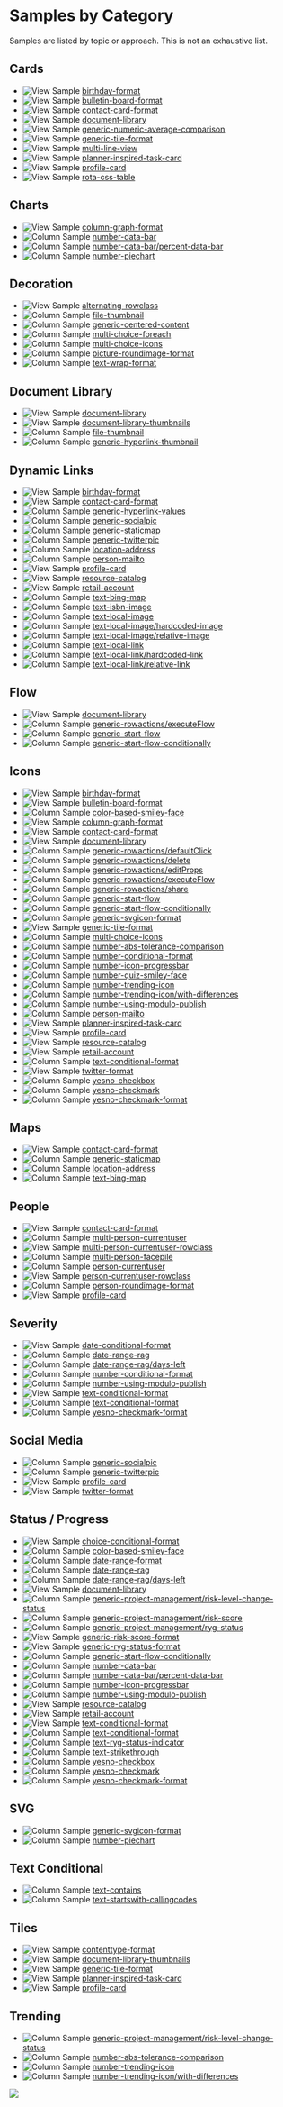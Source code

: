 # Samples by Category

Samples are listed by topic or approach. This is not an exhaustive list.

## Cards

- <img src="../../img/iconSampleView.png" title="View Sample"/> [birthday-format](https://github.com/SharePoint/sp-dev-list-formatting/tree/master/view-samples/birthday-format)
- <img src="../../img/iconSampleView.png" title="View Sample"/> [bulletin-board-format](https://github.com/SharePoint/sp-dev-list-formatting/tree/master/view-samples/bulletin-board-format)
- <img src="../../img/iconSampleView.png" title="View Sample"/> [contact-card-format](https://github.com/SharePoint/sp-dev-list-formatting/tree/master/view-samples/contact-card-format)
- <img src="../../img/iconSampleView.png" title="View Sample"/> [document-library](https://github.com/SharePoint/sp-dev-list-formatting/tree/master/view-samples/document-library)
- <img src="../../img/iconSampleView.png" title="View Sample"/> [generic-numeric-average-comparison](https://github.com/SharePoint/sp-dev-list-formatting/tree/master/view-samples/generic-numeric-average-comparison)
- <img src="../../img/iconSampleView.png" title="View Sample"/> [generic-tile-format](https://github.com/SharePoint/sp-dev-list-formatting/tree/master/view-samples/generic-tile-format)
- <img src="../../img/iconSampleView.png" title="View Sample"/> [multi-line-view](https://github.com/SharePoint/sp-dev-list-formatting/tree/master/view-samples/multi-line-view)
- <img src="../../img/iconSampleView.png" title="View Sample"/> [planner-inspired-task-card](https://github.com/SharePoint/sp-dev-list-formatting/tree/master/view-samples/planner-inspired-task-card)
- <img src="../../img/iconSampleView.png" title="View Sample"/> [profile-card](https://github.com/SharePoint/sp-dev-list-formatting/tree/master/view-samples/profile-card)
- <img src="../../img/iconSampleView.png" title="View Sample"/> [rota-css-table](https://github.com/SharePoint/sp-dev-list-formatting/tree/master/view-samples/rota-css-table)

## Charts

- <img src="../../img/iconSampleView.png" title="View Sample"/> [column-graph-format](https://github.com/SharePoint/sp-dev-list-formatting/tree/master/view-samples/column-graph-format)
- <img src="../../img/iconSampleColumn.png" title="Column Sample"/> [number-data-bar](https://github.com/SharePoint/sp-dev-list-formatting/tree/master/column-samples/number-data-bar)
- <img src="../../img/iconSampleColumn.png" title="Column Sample"/> [number-data-bar/percent-data-bar](https://github.com/SharePoint/sp-dev-list-formatting/tree/master/column-samples/number-data-bar)
- <img src="../../img/iconSampleColumn.png" title="Column Sample"/> [number-piechart](https://github.com/SharePoint/sp-dev-list-formatting/tree/master/column-samples/number-piechart)

## Decoration

- <img src="../../img/iconSampleView.png" title="View Sample"/> [alternating-rowclass](https://github.com/SharePoint/sp-dev-list-formatting/tree/master/view-samples/alternating-rowclass)
- <img src="../../img/iconSampleColumn.png" title="Column Sample"/> [file-thumbnail](https://github.com/SharePoint/sp-dev-list-formatting/tree/master/column-samples/file-thumbnail)
- <img src="../../img/iconSampleColumn.png" title="Column Sample"/> [generic-centered-content](https://github.com/SharePoint/sp-dev-list-formatting/tree/master/column-samples/generic-centered-content)
- <img src="../../img/iconSampleColumn.png" title="Column Sample"/> [multi-choice-foreach](https://github.com/SharePoint/sp-dev-list-formatting/tree/master/column-samples/multi-choice-foreach)
- <img src="../../img/iconSampleColumn.png" title="Column Sample"/> [multi-choice-icons](https://github.com/SharePoint/sp-dev-list-formatting/tree/master/column-samples/multi-choice-icons)
- <img src="../../img/iconSampleColumn.png" title="Column Sample"/> [picture-roundimage-format](https://github.com/SharePoint/sp-dev-list-formatting/tree/master/column-samples/picture-roundimage-format)
- <img src="../../img/iconSampleColumn.png" title="Column Sample"/> [text-wrap-format](https://github.com/SharePoint/sp-dev-list-formatting/tree/master/column-samples/text-wrap-format)

## Document Library

- <img src="../../img/iconSampleView.png" title="View Sample"/> [document-library](https://github.com/SharePoint/sp-dev-list-formatting/tree/master/view-samples/document-library)
- <img src="../../img/iconSampleView.png" title="View Sample"/> [document-library-thumbnails](https://github.com/SharePoint/sp-dev-list-formatting/tree/master/view-samples/document-library-thumbnails)
- <img src="../../img/iconSampleColumn.png" title="Column Sample"/> [file-thumbnail](https://github.com/SharePoint/sp-dev-list-formatting/tree/master/column-samples/file-thumbnail)
- <img src="../../img/iconSampleColumn.png" title="Column Sample"/> [generic-hyperlink-thumbnail](https://github.com/SharePoint/sp-dev-list-formatting/tree/master/column-samples/generic-hyperlink-thumbnail)

## Dynamic Links

- <img src="../../img/iconSampleView.png" title="View Sample"/> [birthday-format](https://github.com/SharePoint/sp-dev-list-formatting/tree/master/view-samples/birthday-format)
- <img src="../../img/iconSampleView.png" title="View Sample"/> [contact-card-format](https://github.com/SharePoint/sp-dev-list-formatting/tree/master/view-samples/contact-card-format)
- <img src="../../img/iconSampleColumn.png" title="Column Sample"/> [generic-hyperlink-values](https://github.com/SharePoint/sp-dev-list-formatting/tree/master/column-samples/generic-hyperlink-values)
- <img src="../../img/iconSampleColumn.png" title="Column Sample"/> [generic-socialpic](https://github.com/SharePoint/sp-dev-list-formatting/tree/master/column-samples/generic-socialpic)
- <img src="../../img/iconSampleColumn.png" title="Column Sample"/> [generic-staticmap](https://github.com/SharePoint/sp-dev-list-formatting/tree/master/column-samples/generic-staticmap)
- <img src="../../img/iconSampleColumn.png" title="Column Sample"/> [generic-twitterpic](https://github.com/SharePoint/sp-dev-list-formatting/tree/master/column-samples/generic-twitterpic)
- <img src="../../img/iconSampleColumn.png" title="Column Sample"/> [location-address](https://github.com/SharePoint/sp-dev-list-formatting/tree/master/column-samples/location-address)
- <img src="../../img/iconSampleColumn.png" title="Column Sample"/> [person-mailto](https://github.com/SharePoint/sp-dev-list-formatting/tree/master/column-samples/person-mailto)
- <img src="../../img/iconSampleView.png" title="View Sample"/> [profile-card](https://github.com/SharePoint/sp-dev-list-formatting/tree/master/view-samples/profile-card)
- <img src="../../img/iconSampleView.png" title="View Sample"/> [resource-catalog](https://github.com/SharePoint/sp-dev-list-formatting/tree/master/view-samples/resource-catalog)
- <img src="../../img/iconSampleView.png" title="View Sample"/> [retail-account](https://github.com/SharePoint/sp-dev-list-formatting/tree/master/view-samples/retail-account)
- <img src="../../img/iconSampleColumn.png" title="Column Sample"/> [text-bing-map](https://github.com/SharePoint/sp-dev-list-formatting/tree/master/column-samples/text-bing-map)
- <img src="../../img/iconSampleColumn.png" title="Column Sample"/> [text-isbn-image](https://github.com/SharePoint/sp-dev-list-formatting/tree/master/column-samples/text-isbn-image)
- <img src="../../img/iconSampleColumn.png" title="Column Sample"/> [text-local-image](https://github.com/SharePoint/sp-dev-list-formatting/tree/master/column-samples/text-local-image)
- <img src="../../img/iconSampleColumn.png" title="Column Sample"/> [text-local-image/hardcoded-image](https://github.com/SharePoint/sp-dev-list-formatting/tree/master/column-samples/text-local-image)
- <img src="../../img/iconSampleColumn.png" title="Column Sample"/> [text-local-image/relative-image](https://github.com/SharePoint/sp-dev-list-formatting/tree/master/column-samples/text-local-image)
- <img src="../../img/iconSampleColumn.png" title="Column Sample"/> [text-local-link](https://github.com/SharePoint/sp-dev-list-formatting/tree/master/column-samples/text-local-link)
- <img src="../../img/iconSampleColumn.png" title="Column Sample"/> [text-local-link/hardcoded-link](https://github.com/SharePoint/sp-dev-list-formatting/tree/master/column-samples/text-local-link)
- <img src="../../img/iconSampleColumn.png" title="Column Sample"/> [text-local-link/relative-link](https://github.com/SharePoint/sp-dev-list-formatting/tree/master/column-samples/text-local-link)

## Flow

- <img src="../../img/iconSampleView.png" title="View Sample"/> [document-library](https://github.com/SharePoint/sp-dev-list-formatting/tree/master/view-samples/document-library)
- <img src="../../img/iconSampleColumn.png" title="Column Sample"/> [generic-rowactions/executeFlow](https://github.com/SharePoint/sp-dev-list-formatting/tree/master/column-samples/generic-rowactions)
- <img src="../../img/iconSampleColumn.png" title="Column Sample"/> [generic-start-flow](https://github.com/SharePoint/sp-dev-list-formatting/tree/master/column-samples/generic-start-flow)
- <img src="../../img/iconSampleColumn.png" title="Column Sample"/> [generic-start-flow-conditionally](https://github.com/SharePoint/sp-dev-list-formatting/tree/master/column-samples/generic-start-flow-conditionally)

## Icons

- <img src="../../img/iconSampleView.png" title="View Sample"/> [birthday-format](https://github.com/SharePoint/sp-dev-list-formatting/tree/master/view-samples/birthday-format)
- <img src="../../img/iconSampleView.png" title="View Sample"/> [bulletin-board-format](https://github.com/SharePoint/sp-dev-list-formatting/tree/master/view-samples/bulletin-board-format)
- <img src="../../img/iconSampleColumn.png" title="Column Sample"/> [color-based-smiley-face](https://github.com/SharePoint/sp-dev-list-formatting/tree/master/column-samples/color-based-smiley-face)
- <img src="../../img/iconSampleView.png" title="View Sample"/> [column-graph-format](https://github.com/SharePoint/sp-dev-list-formatting/tree/master/view-samples/column-graph-format)
- <img src="../../img/iconSampleView.png" title="View Sample"/> [contact-card-format](https://github.com/SharePoint/sp-dev-list-formatting/tree/master/view-samples/contact-card-format)
- <img src="../../img/iconSampleView.png" title="View Sample"/> [document-library](https://github.com/SharePoint/sp-dev-list-formatting/tree/master/view-samples/document-library)
- <img src="../../img/iconSampleColumn.png" title="Column Sample"/> [generic-rowactions/defaultClick](https://github.com/SharePoint/sp-dev-list-formatting/tree/master/column-samples/generic-rowactions)
- <img src="../../img/iconSampleColumn.png" title="Column Sample"/> [generic-rowactions/delete](https://github.com/SharePoint/sp-dev-list-formatting/tree/master/column-samples/generic-rowactions)
- <img src="../../img/iconSampleColumn.png" title="Column Sample"/> [generic-rowactions/editProps](https://github.com/SharePoint/sp-dev-list-formatting/tree/master/column-samples/generic-rowactions)
- <img src="../../img/iconSampleColumn.png" title="Column Sample"/> [generic-rowactions/executeFlow](https://github.com/SharePoint/sp-dev-list-formatting/tree/master/column-samples/generic-rowactions)
- <img src="../../img/iconSampleColumn.png" title="Column Sample"/> [generic-rowactions/share](https://github.com/SharePoint/sp-dev-list-formatting/tree/master/column-samples/generic-rowactions)
- <img src="../../img/iconSampleColumn.png" title="Column Sample"/> [generic-start-flow](https://github.com/SharePoint/sp-dev-list-formatting/tree/master/column-samples/generic-start-flow)
- <img src="../../img/iconSampleColumn.png" title="Column Sample"/> [generic-start-flow-conditionally](https://github.com/SharePoint/sp-dev-list-formatting/tree/master/column-samples/generic-start-flow-conditionally)
- <img src="../../img/iconSampleColumn.png" title="Column Sample"/> [generic-svgicon-format](https://github.com/SharePoint/sp-dev-list-formatting/tree/master/column-samples/generic-svgicon-format)
- <img src="../../img/iconSampleView.png" title="View Sample"/> [generic-tile-format](https://github.com/SharePoint/sp-dev-list-formatting/tree/master/view-samples/generic-tile-format)
- <img src="../../img/iconSampleColumn.png" title="Column Sample"/> [multi-choice-icons](https://github.com/SharePoint/sp-dev-list-formatting/tree/master/column-samples/multi-choice-icons)
- <img src="../../img/iconSampleColumn.png" title="Column Sample"/> [number-abs-tolerance-comparison](https://github.com/SharePoint/sp-dev-list-formatting/tree/master/column-samples/number-abs-tolerance-comparison)
- <img src="../../img/iconSampleColumn.png" title="Column Sample"/> [number-conditional-format](https://github.com/SharePoint/sp-dev-list-formatting/tree/master/column-samples/number-conditional-format)
- <img src="../../img/iconSampleColumn.png" title="Column Sample"/> [number-icon-progressbar](https://github.com/SharePoint/sp-dev-list-formatting/tree/master/column-samples/number-icon-progressbar)
- <img src="../../img/iconSampleColumn.png" title="Column Sample"/> [number-quiz-smiley-face](https://github.com/SharePoint/sp-dev-list-formatting/tree/master/column-samples/number-quiz-smiley-face)
- <img src="../../img/iconSampleColumn.png" title="Column Sample"/> [number-trending-icon](https://github.com/SharePoint/sp-dev-list-formatting/tree/master/column-samples/number-trending-icon)
- <img src="../../img/iconSampleColumn.png" title="Column Sample"/> [number-trending-icon/with-differences](https://github.com/SharePoint/sp-dev-list-formatting/tree/master/column-samples/number-trending-icon)
- <img src="../../img/iconSampleColumn.png" title="Column Sample"/> [number-using-modulo-publish](https://github.com/SharePoint/sp-dev-list-formatting/tree/master/column-samples/number-using-modulo-publish)
- <img src="../../img/iconSampleColumn.png" title="Column Sample"/> [person-mailto](https://github.com/SharePoint/sp-dev-list-formatting/tree/master/column-samples/person-mailto)
- <img src="../../img/iconSampleView.png" title="View Sample"/> [planner-inspired-task-card](https://github.com/SharePoint/sp-dev-list-formatting/tree/master/view-samples/planner-inspired-task-card)
- <img src="../../img/iconSampleView.png" title="View Sample"/> [profile-card](https://github.com/SharePoint/sp-dev-list-formatting/tree/master/view-samples/profile-card)
- <img src="../../img/iconSampleView.png" title="View Sample"/> [resource-catalog](https://github.com/SharePoint/sp-dev-list-formatting/tree/master/view-samples/resource-catalog)
- <img src="../../img/iconSampleView.png" title="View Sample"/> [retail-account](https://github.com/SharePoint/sp-dev-list-formatting/tree/master/view-samples/retail-account)
- <img src="../../img/iconSampleColumn.png" title="Column Sample"/> [text-conditional-format](https://github.com/SharePoint/sp-dev-list-formatting/tree/master/column-samples/text-conditional-format)
- <img src="../../img/iconSampleView.png" title="View Sample"/> [twitter-format](https://github.com/SharePoint/sp-dev-list-formatting/tree/master/view-samples/twitter-format)
- <img src="../../img/iconSampleColumn.png" title="Column Sample"/> [yesno-checkbox](https://github.com/SharePoint/sp-dev-list-formatting/tree/master/column-samples/yesno-checkbox)
- <img src="../../img/iconSampleColumn.png" title="Column Sample"/> [yesno-checkmark](https://github.com/SharePoint/sp-dev-list-formatting/tree/master/column-samples/yesno-checkmark)
- <img src="../../img/iconSampleColumn.png" title="Column Sample"/> [yesno-checkmark-format](https://github.com/SharePoint/sp-dev-list-formatting/tree/master/column-samples/yesno-checkmark-format)

## Maps

- <img src="../../img/iconSampleView.png" title="View Sample"/> [contact-card-format](https://github.com/SharePoint/sp-dev-list-formatting/tree/master/view-samples/contact-card-format)
- <img src="../../img/iconSampleColumn.png" title="Column Sample"/> [generic-staticmap](https://github.com/SharePoint/sp-dev-list-formatting/tree/master/column-samples/generic-staticmap)
- <img src="../../img/iconSampleColumn.png" title="Column Sample"/> [location-address](https://github.com/SharePoint/sp-dev-list-formatting/tree/master/column-samples/location-address)
- <img src="../../img/iconSampleColumn.png" title="Column Sample"/> [text-bing-map](https://github.com/SharePoint/sp-dev-list-formatting/tree/master/column-samples/text-bing-map)

## People

- <img src="../../img/iconSampleView.png" title="View Sample"/> [contact-card-format](https://github.com/SharePoint/sp-dev-list-formatting/tree/master/view-samples/contact-card-format)
- <img src="../../img/iconSampleColumn.png" title="Column Sample"/> [multi-person-currentuser](https://github.com/SharePoint/sp-dev-list-formatting/tree/master/column-samples/multi-person-currentuser)
- <img src="../../img/iconSampleView.png" title="View Sample"/> [multi-person-currentuser-rowclass](https://github.com/SharePoint/sp-dev-list-formatting/tree/master/view-samples/multi-person-currentuser-rowclass)
- <img src="../../img/iconSampleColumn.png" title="Column Sample"/> [multi-person-facepile](https://github.com/SharePoint/sp-dev-list-formatting/tree/master/column-samples/multi-person-facepile)
- <img src="../../img/iconSampleColumn.png" title="Column Sample"/> [person-currentuser](https://github.com/SharePoint/sp-dev-list-formatting/tree/master/column-samples/person-currentuser)
- <img src="../../img/iconSampleView.png" title="View Sample"/> [person-currentuser-rowclass](https://github.com/SharePoint/sp-dev-list-formatting/tree/master/view-samples/person-currentuser-rowclass)
- <img src="../../img/iconSampleColumn.png" title="Column Sample"/> [person-roundimage-format](https://github.com/SharePoint/sp-dev-list-formatting/tree/master/column-samples/person-roundimage-format)
- <img src="../../img/iconSampleView.png" title="View Sample"/> [profile-card](https://github.com/SharePoint/sp-dev-list-formatting/tree/master/view-samples/profile-card)

## Severity

- <img src="../../img/iconSampleView.png" title="View Sample"/> [date-conditional-format](https://github.com/SharePoint/sp-dev-list-formatting/tree/master/view-samples/date-conditional-format)
- <img src="../../img/iconSampleColumn.png" title="Column Sample"/> [date-range-rag](https://github.com/SharePoint/sp-dev-list-formatting/tree/master/column-samples/date-range-rag)
- <img src="../../img/iconSampleColumn.png" title="Column Sample"/> [date-range-rag/days-left](https://github.com/SharePoint/sp-dev-list-formatting/tree/master/column-samples/date-range-rag)
- <img src="../../img/iconSampleColumn.png" title="Column Sample"/> [number-conditional-format](https://github.com/SharePoint/sp-dev-list-formatting/tree/master/column-samples/number-conditional-format)
- <img src="../../img/iconSampleColumn.png" title="Column Sample"/> [number-using-modulo-publish](https://github.com/SharePoint/sp-dev-list-formatting/tree/master/column-samples/number-using-modulo-publish)
- <img src="../../img/iconSampleView.png" title="View Sample"/> [text-conditional-format](https://github.com/SharePoint/sp-dev-list-formatting/tree/master/view-samples/text-conditional-format)
- <img src="../../img/iconSampleColumn.png" title="Column Sample"/> [text-conditional-format](https://github.com/SharePoint/sp-dev-list-formatting/tree/master/column-samples/text-conditional-format)
- <img src="../../img/iconSampleColumn.png" title="Column Sample"/> [yesno-checkmark-format](https://github.com/SharePoint/sp-dev-list-formatting/tree/master/column-samples/yesno-checkmark-format)

## Social Media

- <img src="../../img/iconSampleColumn.png" title="Column Sample"/> [generic-socialpic](https://github.com/SharePoint/sp-dev-list-formatting/tree/master/column-samples/generic-socialpic)
- <img src="../../img/iconSampleColumn.png" title="Column Sample"/> [generic-twitterpic](https://github.com/SharePoint/sp-dev-list-formatting/tree/master/column-samples/generic-twitterpic)
- <img src="../../img/iconSampleView.png" title="View Sample"/> [profile-card](https://github.com/SharePoint/sp-dev-list-formatting/tree/master/view-samples/profile-card)
- <img src="../../img/iconSampleView.png" title="View Sample"/> [twitter-format](https://github.com/SharePoint/sp-dev-list-formatting/tree/master/view-samples/twitter-format)

## Status / Progress

- <img src="../../img/iconSampleView.png" title="View Sample"/> [choice-conditional-format](https://github.com/SharePoint/sp-dev-list-formatting/tree/master/view-samples/choice-conditional-format)
- <img src="../../img/iconSampleColumn.png" title="Column Sample"/> [color-based-smiley-face](https://github.com/SharePoint/sp-dev-list-formatting/tree/master/column-samples/color-based-smiley-face)
- <img src="../../img/iconSampleColumn.png" title="Column Sample"/> [date-range-format](https://github.com/SharePoint/sp-dev-list-formatting/tree/master/column-samples/date-range-format)
- <img src="../../img/iconSampleColumn.png" title="Column Sample"/> [date-range-rag](https://github.com/SharePoint/sp-dev-list-formatting/tree/master/column-samples/date-range-rag)
- <img src="../../img/iconSampleColumn.png" title="Column Sample"/> [date-range-rag/days-left](https://github.com/SharePoint/sp-dev-list-formatting/tree/master/column-samples/date-range-rag)
- <img src="../../img/iconSampleView.png" title="View Sample"/> [document-library](https://github.com/SharePoint/sp-dev-list-formatting/tree/master/view-samples/document-library)
- <img src="../../img/iconSampleColumn.png" title="Column Sample"/> [generic-project-management/risk-level-change-status](https://github.com/SharePoint/sp-dev-list-formatting/tree/master/column-samples/generic-project-management)
- <img src="../../img/iconSampleColumn.png" title="Column Sample"/> [generic-project-management/risk-score](https://github.com/SharePoint/sp-dev-list-formatting/tree/master/column-samples/generic-project-management)
- <img src="../../img/iconSampleColumn.png" title="Column Sample"/> [generic-project-management/ryg-status](https://github.com/SharePoint/sp-dev-list-formatting/tree/master/column-samples/generic-project-management)
- <img src="../../img/iconSampleView.png" title="View Sample"/> [generic-risk-score-format](https://github.com/SharePoint/sp-dev-list-formatting/tree/master/view-samples/generic-risk-score-format)
- <img src="../../img/iconSampleView.png" title="View Sample"/> [generic-ryg-status-format](https://github.com/SharePoint/sp-dev-list-formatting/tree/master/view-samples/generic-ryg-status-format)
- <img src="../../img/iconSampleColumn.png" title="Column Sample"/> [generic-start-flow-conditionally](https://github.com/SharePoint/sp-dev-list-formatting/tree/master/column-samples/generic-start-flow-conditionally)
- <img src="../../img/iconSampleColumn.png" title="Column Sample"/> [number-data-bar](https://github.com/SharePoint/sp-dev-list-formatting/tree/master/column-samples/number-data-bar)
- <img src="../../img/iconSampleColumn.png" title="Column Sample"/> [number-data-bar/percent-data-bar](https://github.com/SharePoint/sp-dev-list-formatting/tree/master/column-samples/number-data-bar)
- <img src="../../img/iconSampleColumn.png" title="Column Sample"/> [number-icon-progressbar](https://github.com/SharePoint/sp-dev-list-formatting/tree/master/column-samples/number-icon-progressbar)
- <img src="../../img/iconSampleColumn.png" title="Column Sample"/> [number-using-modulo-publish](https://github.com/SharePoint/sp-dev-list-formatting/tree/master/column-samples/number-using-modulo-publish)
- <img src="../../img/iconSampleView.png" title="View Sample"/> [resource-catalog](https://github.com/SharePoint/sp-dev-list-formatting/tree/master/view-samples/resource-catalog)
- <img src="../../img/iconSampleView.png" title="View Sample"/> [retail-account](https://github.com/SharePoint/sp-dev-list-formatting/tree/master/view-samples/retail-account)
- <img src="../../img/iconSampleView.png" title="View Sample"/> [text-conditional-format](https://github.com/SharePoint/sp-dev-list-formatting/tree/master/view-samples/text-conditional-format)
- <img src="../../img/iconSampleColumn.png" title="Column Sample"/> [text-conditional-format](https://github.com/SharePoint/sp-dev-list-formatting/tree/master/column-samples/text-conditional-format)
- <img src="../../img/iconSampleColumn.png" title="Column Sample"/> [text-ryg-status-indicator](https://github.com/SharePoint/sp-dev-list-formatting/tree/master/column-samples/text-ryg-status-indicator)
- <img src="../../img/iconSampleColumn.png" title="Column Sample"/> [text-strikethrough](https://github.com/SharePoint/sp-dev-list-formatting/tree/master/column-samples/text-strikethrough)
- <img src="../../img/iconSampleColumn.png" title="Column Sample"/> [yesno-checkbox](https://github.com/SharePoint/sp-dev-list-formatting/tree/master/column-samples/yesno-checkbox)
- <img src="../../img/iconSampleColumn.png" title="Column Sample"/> [yesno-checkmark](https://github.com/SharePoint/sp-dev-list-formatting/tree/master/column-samples/yesno-checkmark)
- <img src="../../img/iconSampleColumn.png" title="Column Sample"/> [yesno-checkmark-format](https://github.com/SharePoint/sp-dev-list-formatting/tree/master/column-samples/yesno-checkmark-format)

## SVG

- <img src="../../img/iconSampleColumn.png" title="Column Sample"/> [generic-svgicon-format](https://github.com/SharePoint/sp-dev-list-formatting/tree/master/column-samples/generic-svgicon-format)
- <img src="../../img/iconSampleColumn.png" title="Column Sample"/> [number-piechart](https://github.com/SharePoint/sp-dev-list-formatting/tree/master/column-samples/number-piechart)

## Text Conditional

- <img src="../../img/iconSampleColumn.png" title="Column Sample"/> [text-contains](https://github.com/SharePoint/sp-dev-list-formatting/tree/master/column-samples/text-contains)
- <img src="../../img/iconSampleColumn.png" title="Column Sample"/> [text-startswith-callingcodes](https://github.com/SharePoint/sp-dev-list-formatting/tree/master/column-samples/text-startswith-callingcodes)

## Tiles

- <img src="../../img/iconSampleView.png" title="View Sample"/> [contenttype-format](https://github.com/SharePoint/sp-dev-list-formatting/tree/master/view-samples/contenttype-format)
- <img src="../../img/iconSampleView.png" title="View Sample"/> [document-library-thumbnails](https://github.com/SharePoint/sp-dev-list-formatting/tree/master/view-samples/document-library-thumbnails)
- <img src="../../img/iconSampleView.png" title="View Sample"/> [generic-tile-format](https://github.com/SharePoint/sp-dev-list-formatting/tree/master/view-samples/generic-tile-format)
- <img src="../../img/iconSampleView.png" title="View Sample"/> [planner-inspired-task-card](https://github.com/SharePoint/sp-dev-list-formatting/tree/master/view-samples/planner-inspired-task-card)
- <img src="../../img/iconSampleView.png" title="View Sample"/> [profile-card](https://github.com/SharePoint/sp-dev-list-formatting/tree/master/view-samples/profile-card)

## Trending

- <img src="../../img/iconSampleColumn.png" title="Column Sample"/> [generic-project-management/risk-level-change-status](https://github.com/SharePoint/sp-dev-list-formatting/tree/master/column-samples/generic-project-management)
- <img src="../../img/iconSampleColumn.png" title="Column Sample"/> [number-abs-tolerance-comparison](https://github.com/SharePoint/sp-dev-list-formatting/tree/master/column-samples/number-abs-tolerance-comparison)
- <img src="../../img/iconSampleColumn.png" title="Column Sample"/> [number-trending-icon](https://github.com/SharePoint/sp-dev-list-formatting/tree/master/column-samples/number-trending-icon)
- <img src="../../img/iconSampleColumn.png" title="Column Sample"/> [number-trending-icon/with-differences](https://github.com/SharePoint/sp-dev-list-formatting/tree/master/column-samples/number-trending-icon)

<img src="https://telemetry.sharepointpnp.com/sp-dev-list-formatting/docs/groupings/category" />
